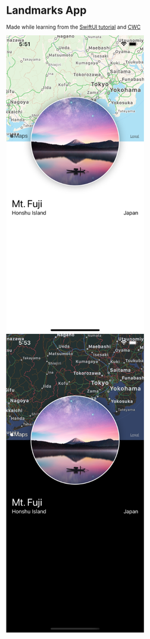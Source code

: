 # Landmarks App

Made while learning from the [SwiftUI tutorial](https://developer.apple.com/tutorials/swiftui/creating-and-combining-views) and [CWC](https://www.youtube.com/watch?v=IIDiqgdn2yo&list=PLMRqhzcHGw1Z-lZaaun3A3mV9PbEfHANI&index=9)

<a href="url"><img src="https://github.com/ashwindasr/iOS/blob/main/SwiftUIDemo1/screenshot1.png" align="left" height="800" width="370" ></a>
<a href="url"><img src="https://github.com/ashwindasr/iOS/blob/main/SwiftUIDemo1/screenshot2.png" align="left" height="800" width="370" ></a>
